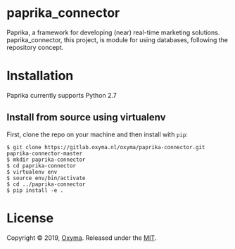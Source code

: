 paprika_connector
========

Paprika, a framework for developing (near) real-time marketing solutions.
paprika_connector, this project, is module for using databases, following the repository concept.

# Installation
Paprika currently supports Python 2.7

## Install from source using virtualenv

First, clone the repo on your machine and then install with `pip`:

```
$ git clone https://gitlab.oxyma.nl/oxyma/paprika-connector.git paprika-connector-master
$ mkdir paprika-connector
$ cd paprika-connector
$ virtualenv env
$ source env/bin/activate
$ cd ../paprika-connector
$ pip install -e .
```

# License
Copyright © 2019, [Oxyma](https://www.oxyma.nl).
Released under the [MIT](LICENSE).
